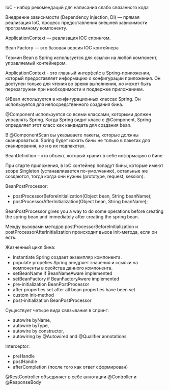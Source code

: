 IoC - набор рекомендаций для написания слабо связанного кода 

Внедрение зависимости (Dependency injection, DI) — прямая реализация IoC, процесс предоставления внешней зависимости программному компоненту. 

ApplicationContext — реализация IOC спрингом.

Bean Factory — это базовая версия IOC контейнера

Термин Bean в Spring используется для ссылки на любой компонент, управляемый контейнером.

ApplicationContext - это главный интерфейс в Spring-приложении, который предоставляет информацию о конфигурации приложения. Он доступен только для чтения во время выполнения, но может быть перезагружен при необходимости и поддержке приложением. 

@Bean используется в конфигурационных классах Spring. Он используется для непосредственного создания бина.

@Component используется со всеми классами, которыми должен управлять Spring. Когда Spring видит класс с @Component, Spring определяет этот класс как кандидата для создания bean.

В @ComponentScan вы указываете пакеты, которые должны сканироваться. Spring будет искать бины не только в пакетах для сканирования, но и в их подпакетах.

BeanDefinition – это объект, который хранит в себе информацию о бине.

При старте приложения, в IoC контейнер попадут бины, которые имеют scope Singleton (устанавливается по-умолчанию), остальные же создаются, тогда когда они нужны (prototype, request, session).

BeanPostProcessor:
- postProcessorBeforeInitialization(Object bean, String beanName);
- postProcessorAfterInitialization(Object bean, String beanName);

BeanPostProcessor gives you a way to do some operations before creating the spring bean and immediately after creating the spring bean.

Между вызовами методов postProcessorBeforeInitialization и postProcessorAfterInitialization происходит вызов init-метода, если он есть.

Жизненный цикл бина:
- Instantiate Spring создает экземпляр компонента.
- populate propeties  Spring внедряет значения и ссылки на компоненты в свойства данного компонента.
- setBeanName if BeanNameAware implemented
- setBeanFactory if BeanFactoryAwere implemented
- pre-initialization BeanPostProcessor
- after properties set after all bean properties have been set.
- custom init-method
- post-initialization BeanPostProcessor

Существует четыре вида связывания в спринг:
- autowire byName,
- autowire byType,
- autowire by constructor,
- autowiring by @Autowired and @Qualifier annotations

Interceptor:
- preHandle
- postHandle
- afterCompletion (после того как ответ сформирован)

@RestController объединяет в себе аннотации @Controller и @ResponseBody

